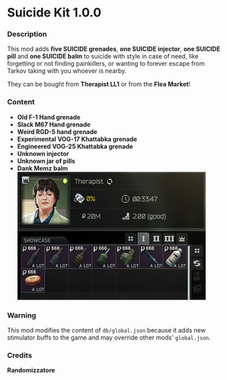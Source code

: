 # Suicide Kit 1.0.0
### Description
This mod adds **five SUICIDE grenades**, **one SUICIDE injector**, **one SUICIDE pill** and **one SUICIDE balm** to suicide with style in case of need, like forgetting or not finding painkillers, or wanting to forever escape from Tarkov taking with you whoever is nearby.

They can be bought from **Therapist LL1** or from the **Flea Market**!

### Content
* **Old F-1 Hand grenade**
* **Slack M67 Hand grenade**
* **Weird RGD-5 hand grenade**
* **Experimental VOG-17 Khattabka grenade**
* **Engineered VOG-25 Khattabka grenade**
* **Unknown injector**
* **Unknown jar of pills**
* **Dank Memz balm**
![Picture of the new items added](info.png)

### Warning
This mod modifies the content of `db/global.json` because it adds new stimulator buffs to the game and may override other mods' `global.json`.

### Credits
**Randomizzatore**
